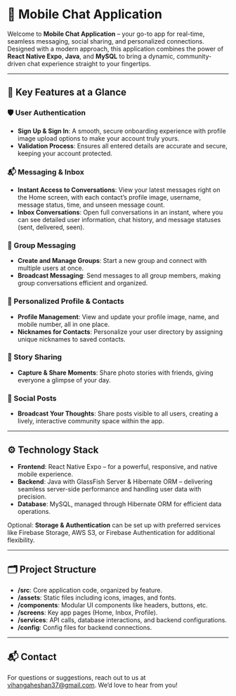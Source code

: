 # 📱 Mobile Chat Application

Welcome to **Mobile Chat Application** – your go-to app for real-time, seamless messaging, social sharing, and personalized connections. Designed with a modern approach, this application combines the power of **React Native Expo**, **Java**, and **MySQL** to bring a dynamic, community-driven chat experience straight to your fingertips.

---

## 🌟 Key Features at a Glance

### 🛡️ User Authentication
- **Sign Up & Sign In**: A smooth, secure onboarding experience with profile image upload options to make your account truly yours.
- **Validation Process**: Ensures all entered details are accurate and secure, keeping your account protected.

### 📬 Messaging & Inbox
- **Instant Access to Conversations**: View your latest messages right on the Home screen, with each contact’s profile image, username, message status, time, and unseen message count.
- **Inbox Conversations**: Open full conversations in an instant, where you can see detailed user information, chat history, and message statuses (sent, delivered, seen).

### 👥 Group Messaging
- **Create and Manage Groups**: Start a new group and connect with multiple users at once.
- **Broadcast Messaging**: Send messages to all group members, making group conversations efficient and organized.

### 📖 Personalized Profile & Contacts
- **Profile Management**: View and update your profile image, name, and mobile number, all in one place.
- **Nicknames for Contacts**: Personalize your user directory by assigning unique nicknames to saved contacts.

### 📸 Story Sharing
- **Capture & Share Moments**: Share photo stories with friends, giving everyone a glimpse of your day.

### 📝 Social Posts
- **Broadcast Your Thoughts**: Share posts visible to all users, creating a lively, interactive community space within the app.

---

## ⚙️ Technology Stack

- **Frontend**: React Native Expo – for a powerful, responsive, and native mobile experience.
- **Backend**: Java with GlassFish Server & Hibernate ORM – delivering seamless server-side performance and handling user data with precision.
- **Database**: MySQL, managed through Hibernate ORM for efficient data operations.

Optional: **Storage & Authentication** can be set up with preferred services like Firebase Storage, AWS S3, or Firebase Authentication for additional flexibility.

---

## 🗂 Project Structure

- **/src**: Core application code, organized by feature.
- **/assets**: Static files including icons, images, and fonts.
- **/components**: Modular UI components like headers, buttons, etc.
- **/screens**: Key app pages (Home, Inbox, Profile).
- **/services**: API calls, database interactions, and backend configurations.
- **/config**: Config files for backend connections.

---

## 📬 Contact
For questions or suggestions, reach out to us at [vihangaheshan37@gmail.com](mailto:vihangaheshan37@gmail.com). We’d love to hear from you!
